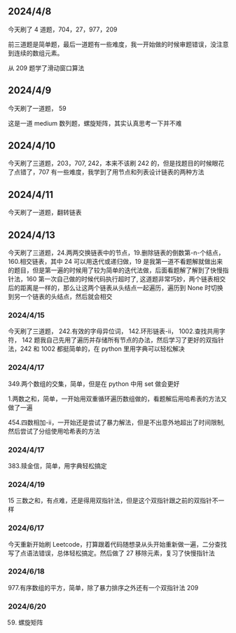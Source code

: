 ## 2024/4/8

今天刷了 4 道题，704，27，977，209

前三道题是简单题，最后一道题有一些难度，我一开始做的时候审题错误，没注意到连续的数组元素。

从 209 题学了滑动窗口算法

## 2024/4/9

今天刷了一道题， 59

这是一道 medium 数列题，螺旋矩阵，其实认真思考一下并不难

## 2024/4/10

今天刷了三道题，203，707, 242，本来不该刷 242 的，但是找题目的时候眼花了点错了，707 有一些难度，我学到了用节点和列表设计链表的两种方法

## 2024/4/11

今天刷了一道题，翻转链表

## 2024/4/13

今天刷了三道题，24.两两交换链表中的节点，19.删除链表的倒数第-n-个结点， 160.相交链表，其中 24 可以用迭代或递归做，19 是我第一道不看题解就做出来的题目，但是第一遍的时候用了较为简单的迭代法做，后面看题解了解到了快慢指针法，160 第一次自己做的时候代码执行超时了, 这道题非常巧妙，两个链表相交后的距离是一样的，那么让这两个链表从头结点一起遍历，遍历到 None 时切换到另一个链表的头结点，然后就会相交

### 2024/4/15

今天刷了三道题， 242.有效的字母异位词， 142.环形链表-ii， 1002.查找共用字符， 142 题我自己先用了遍历并存储所有节点的办法，然后学习了更好的双指针法，242 和 1002 都挺简单的，在 python 里用字典可以轻松解决

### 2024/4/17

349.两个数组的交集，简单，但是在 python 中用 set 做会更好

1.两数之和，简单，一开始用双重循环遍历数组做的，看题解后用哈希表的方法又做了一遍

454.四数相加-ii，一开始还是尝试了暴力解法，但是不出意外地超出了时间限制, 然后尝试了分组使用哈希表的方法

### 2024/4/17

383.赎金信，简单，用字典轻松搞定

### 2024/4/19

15 三数之和，有点难，还是得用双指针法，但是这个双指针跟之前的双指针不一样

### 2024/6/17

今天重新开始刷 Leetcode，打算跟着代码随想录从头开始重新做一遍，二分查找写了点语法错误，总体轻松搞定。然后做了 27 移除元素，复习了快慢指针法

### 2024/6/18

977.有序数组的平方，简单，除了暴力排序之外还有一个双指针法
209

### 2024/6/20

59. 螺旋矩阵
